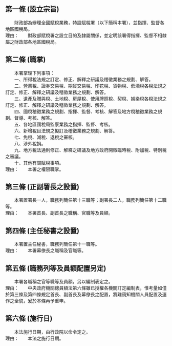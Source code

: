 第一條 (設立宗旨)
-----------------
　　財政部為辦理全國賦稅業務，特設賦稅署（以下簡稱本署），並指揮、監督各地區國稅局。  
理由：　　財政部賦稅署之設立目的及隸屬關係，並定明該署得指揮、監督不相隸屬之財政部各地區國稅局。

第二條 (職掌)
-------------
　　本署掌理下列事項：  
　　一、所得稅法規之訂定、修正、解釋之研議及稽徵業務之規劃、解答。  
　　二、營業稅、證券交易稅、期貨交易稅、印花稅、貨物稅、菸酒稅各稅法規之訂定、修正、解釋之研議及稽徵業務之規劃、解答。  
　　三、遺產及贈與稅、土地稅、房屋稅、使用牌照稅、契稅、娛樂稅各稅法規之訂定、修正、解釋之研議及稽徵業務之規劃、解答。  
　　四、國稅稽徵業務之規劃、指揮、監督、考核、解答及地方稅稽徵業務之規劃、督導、考核、解答。  
　　五、各地區國稅局監察業務之指揮、監督、考核。  
　　六、新增稅目法規之擬訂及稽徵業務之規劃、解答。  
　　七、免稅、減稅、退稅之審核。  
　　八、涉外稅捐。  
　　九、地方稅法通則修正、解釋之研議及地方政府開徵臨時稅、附加稅、特別稅之審議。  
　　十、其他有關賦稅事項。  
理由：　　本署之權限職掌。

第三條 (正副署長之設置)
-----------------------
　　本署置署長一人，職務列簡任第十三職等；副署長二人，職務列簡任第十二職等。  
理由：　　本署首長、副首長之職稱、官職等及員額。

第四條 (主任秘書之設置)
-----------------------
　　本署置主任秘書，職務列簡任第十一職等。  
理由：　　本署幕僚長之職稱及官職等。

第五條 (職務列等及員額配置另定)
-------------------------------
　　本署各職稱之官等職等及員額，另以編制表定之。  
理由：　　中央政府機關總員額法第六條雖已授權各機關訂定編制表，惟考量如僅於第三條及第四條規定首長、副首長及幕僚長之配置，將難窺知機關人員配置及運作之全貌，爰於本條再予重申。

第六條 (施行日)
---------------
　　本法施行日期，由行政院以命令定之。  
理由：　　本法之施行日期。